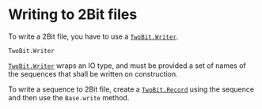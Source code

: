 # Writing to 2Bit files

To write a 2Bit file, you have to use a [`TwoBit.Writer`](@ref).

```@docs
TwoBit.Writer
```

[`TwoBit.Writer`](@ref) wraps an IO type, and must be provided a set of names of the sequences that shall be written on construction.

To write a sequence to 2Bit file, create a [`TwoBit.Record`](@ref) using the sequence and then use the `Base.write` method.
